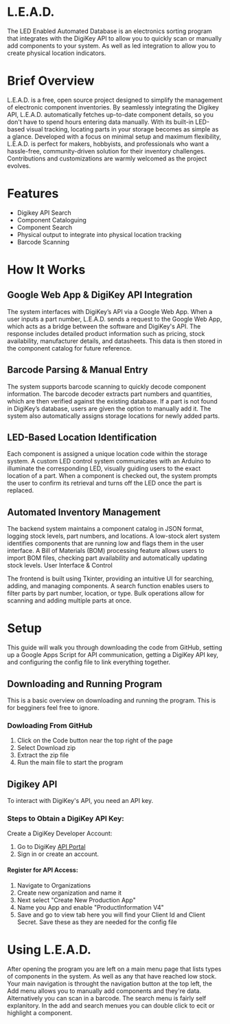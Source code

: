 # L.E.A.D.
The LED Enabled Automated Database is an electronics sorting program that integrates with the DigiKey API to allow you to quickly scan or manually add components to your system. As well as led integration to allow you to create physical location indicators.

# Brief Overview
L.E.A.D. is a free, open source project designed to simplify the management of electronic component inventories. By seamlessly integrating the Digikey API, L.E.A.D. automatically fetches up-to-date component details, so you don't have to spend hours entering data manually. With its built-in LED-based visual tracking, locating parts in your storage becomes as simple as a glance. Developed with a focus on minimal setup and maximum flexibility, L.E.A.D. is perfect for makers, hobbyists, and professionals who want a hassle-free, community-driven solution for their inventory challenges. Contributions and customizations are warmly welcomed as the project evolves.

# Features
+ Digikey API Search
+ Component Cataloguing
+ Component Search
+ Physical output to integrate into physical location tracking
+ Barcode Scanning

# How It Works
## Google Web App & DigiKey API Integration
The system interfaces with DigiKey’s API via a Google Web App. When a user inputs a part number, L.E.A.D. sends a request to the Google Web App, which acts as a bridge between the software and DigiKey's API. The response includes detailed product information such as pricing, stock availability, manufacturer details, and datasheets. This data is then stored in the component catalog for future reference.

## Barcode Parsing & Manual Entry
The system supports barcode scanning to quickly decode component information. The barcode decoder extracts part numbers and quantities, which are then verified against the existing database. If a part is not found in DigiKey’s database, users are given the option to manually add it. The system also automatically assigns storage locations for newly added parts.

## LED-Based Location Identification
Each component is assigned a unique location code within the storage system. A custom LED control system communicates with an Arduino to illuminate the corresponding LED, visually guiding users to the exact location of a part. When a component is checked out, the system prompts the user to confirm its retrieval and turns off the LED once the part is replaced.

## Automated Inventory Management
The backend system maintains a component catalog in JSON format, logging stock levels, part numbers, and locations.
A low-stock alert system identifies components that are running low and flags them in the user interface.
A Bill of Materials (BOM) processing feature allows users to import BOM files, checking part availability and automatically updating stock levels.
User Interface & Control

The frontend is built using Tkinter, providing an intuitive UI for searching, adding, and managing components.
A search function enables users to filter parts by part number, location, or type.
Bulk operations allow for scanning and adding multiple parts at once.

# Setup
This guide will walk you through downloading the code from GitHub, setting up a Google Apps Script for API communication, getting a DigiKey API key, and configuring the config file to link everything together.

## Downloading and Running Program
This is a basic overview on downloading and running the program. This is for begginers feel free to ignore.

### Dowloading From GitHub
1. Click on the Code button near the top right of the page
2. Select Download zip
3. Extract the zip file
4. Run the main file to start the program

## Digikey API
To interact with DigiKey's API, you need an API key.

### Steps to Obtain a DigiKey API Key:
Create a DigiKey Developer Account:

1. Go to DigiKey [API Portal](https://developer.digikey.com)
2. Sign in or create an account.
#### Register for API Access:
1. Navigate to Organizations
2. Create new organization and name it
3. Next select "Create New Production App"
4. Name you App and enable "ProductInformation V4"
5. Save and go to view tab here you will find your Client Id and Client Secret. Save these as they are needed for the config file

# Using L.E.A.D.
After opening the program you are left on a main menu page that lists types of components in the system. As well as any that have reached low stock. Your main navigation is throught the navigation button at the top left, the Add menu allows you to manually add components and they're data. Alternatively you can scan in a barcode. The search menu is fairly self explanitory. In the add and search menues you can double click to ecit or highlight a component.



